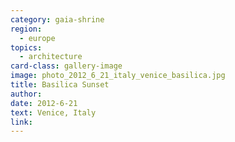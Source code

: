```yaml
---
category: gaia-shrine
region:
  - europe
topics:
  - architecture
card-class: gallery-image
image: photo_2012_6_21_italy_venice_basilica.jpg
title: Basilica Sunset
author:
date: 2012-6-21
text: Venice, Italy
link:
---
```


